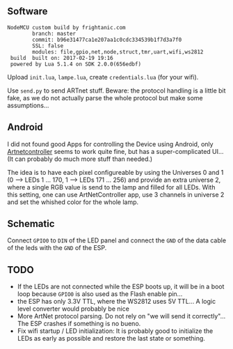 ## Software
```
NodeMCU custom build by frightanic.com
        branch: master
        commit: b96e31477ca1e207aa1c0cdc334539b1f7d3a7f0
        SSL: false
        modules: file,gpio,net,node,struct,tmr,uart,wifi,ws2812
 build  built on: 2017-02-19 19:16
 powered by Lua 5.1.4 on SDK 2.0.0(656edbf)
```

Upload `init.lua`, `lampe.lua`, create `credentials.lua` (for your wifi).

Use `send.py` to send ARTnet stuff.
Beware: the protocol handling is a little bit fake, as we do not actually parse the whole protocol but make some assumptions...

## Android
I did not found good Apps for controlling the Device using Android, only [Artnetcontroller](https://sites.google.com/site/artnetcontroller/) seems to work quite fine, but has a super-complicated UI... (It can probably do much more stuff than needed.)

The idea is to have each pixel configureable by using the Universes 0 and 1 (0 --> LEDs 1 ... 170, 1 --> LEDs 171 ... 256) and provide an extra universe 2, where a single RGB value is send to the lamp and filled for all LEDs.
With this setting, one can use ArtNetController app, use 3 channels in universe 2 and set the whished color for the whole lamp.

## Schematic

Connect `GPIO0` to `DIN` of the LED panel and connect the `GND` of the data cable of the leds with the `GND` of the ESP.

## TODO

* If the LEDs are not connected while the ESP boots up, it will be in a boot loop because `GPIO0` is also used as the Flash enable pin...
* the ESP has only 3.3V TTL, where the WS2812 uses 5V TTL... A logic level converter would probably be nice
* More ArtNet protocol parsing. Do not rely on "we will send it correctly"... The ESP crashes if something is no bueno.
* Fix wifi startup / LED initialization: It is probably good to initialize the LEDs as early as possible and restore the last state or something.
